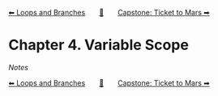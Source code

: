 [⬅ Loops and Branches][previous-chapter]&nbsp;&nbsp;&nbsp;&nbsp;&nbsp;&nbsp;&nbsp;[🏡][readme]&nbsp;&nbsp;&nbsp;&nbsp;&nbsp;&nbsp;&nbsp;[Capstone: Ticket to Mars ➡][upcoming-chapter]

# Chapter 4. Variable Scope

_Notes_

[⬅ Loops and Branches][previous-chapter]&nbsp;&nbsp;&nbsp;&nbsp;&nbsp;&nbsp;&nbsp;[🏡][readme]&nbsp;&nbsp;&nbsp;&nbsp;&nbsp;&nbsp;&nbsp;[Capstone: Ticket to Mars ➡][upcoming-chapter]

[readme]: README.md
[previous-chapter]: ch03-loops-and-branches.md
[upcoming-chapter]: ch05-capstone-ticket-to-mars.md